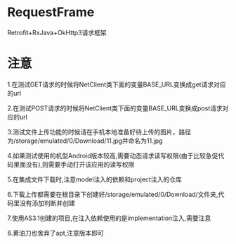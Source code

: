 
# RequestFrame
Retrofit+RxJava+OkHttp3请求框架

# 注意
1.在测试GET请求的时候将NetClient类下面的变量BASE_URL变换成get请求对应的url

2.在测试POST请求的时候将NetClient类下面的变量BASE_URL变换成post请求对应的url

3.测试文件上传功能的时候请在手机本地准备好待上传的图片，路径为/storage/emulated/0/Download/11.jpg并命名为11.jpg

4.如果测试使用的机型Android版本较高,需要动态请求读写权限(由于比较急促代码里面没有),则需要手动打开该应用的读写权限

5.在集成文件下载时,注意model注入的依赖和project注入的仓库

6.下载上传都需要在根目录下创建好/storage/emulated/0/Download/文件夹,代码里没有添加判断并创建

7.使用AS3.1创建的项目,在注入依赖使用的是implementation注入,需要注意

8.黄油刀也舍弃了apt,注意版本即可

